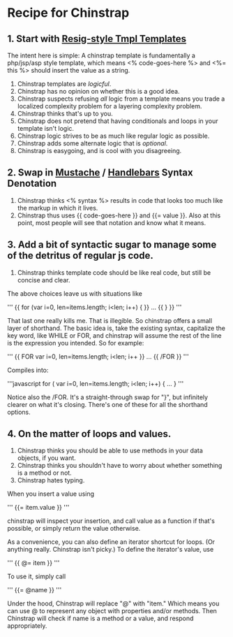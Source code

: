Recipe for Chinstrap
====================

## 1. Start with [Resig-style Tmpl Templates](http://ejohn.org/blog/javascript-micro-templating/)

The intent here is simple: A chinstrap template is fundamentally a php/jsp/asp style template, which means <% code-goes-here %> and <%= this %> should insert the value as a string. 

  1. Chinstrap templates are _logicful_.
  2. Chinstrap has no opinion on whether this is a good idea.
  3. Chinstrap suspects refusing _all_ logic from a template means you trade a localized complexity problem for a layering complexity problem.
  4. Chinstrap thinks that's up to you.
  5. Chinstrap does not pretend that having conditionals and loops in your template isn't logic.
  6. Chinstrap logic strives to be as much like regular logic as possible.
  7. Chinstrap adds some alternate logic that is _optional_.
  8. Chinstrap is easygoing, and is cool with you disagreeing.

## 2. Swap in [Mustache](http://mustache.github.io/) / [Handlebars](http://handlebarsjs.com/) Syntax Denotation

  1. Chinstrap thinks <% syntax %> results in code that looks too much like the markup in which it lives.
  2. Chinstrap thus uses {{ code-goes-here }} and {{= value }}. Also at this point, most people will see that notation and know what it means.

## 3. Add a bit of syntactic sugar to manage some of the detritus of regular js code.

  1. Chinstrap thinks template code should be like real code, but still be concise and clear.

The above choices leave us with situations like

'''
{{ for (var i=0, len=items.length; i<len; i++) { }}
...
{{ } }}
'''

That last one really kills me. That is illegible. So chinstrap offers a small layer of shorthand. The basic idea is, take the existing syntax, capitalize the key word, like WHILE or FOR, and chinstrap will assume the rest of the line is the expression you intended. So for example:

'''
{{ FOR var i=0, len=items.length; i<len; i++ }}
...
{{ /FOR }}
'''

Compiles into:

'''javascript
for ( var i=0, len=items.length; i<len; i++) {
...
}
'''

Notice also the /FOR. It's a straight-through swap for "}", but infinitely clearer on what it's closing. There's one of these for all the shorthand options.

## 4. On the matter of loops and values.

  1. Chinstrap thinks you should be able to use methods in your data objects, if you want.
  2. Chinstrap thinks you shouldn't have to worry about whether something is a method or not.
  3. Chinstrap hates typing.

When you insert a value using 

'''
{{= item.value }}
'''

chinstrap will inspect your insertion, and call value as a function if that's possible, or simply return the value otherwise.

 As a convenience, you can also define an iterator shortcut for loops. (Or anything really. Chinstrap isn't picky.) To define the iterator's value, use

'''
{{ @= item }}
'''

To use it, simply call

'''
{{= @name }}
'''

Under the hood, Chinstrap will replace "@" with "item." Which means you can use @ to represent any object with properties and/or methods. Then Chinstrap will check if name is a method or a value, and respond appropriately.

